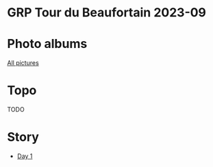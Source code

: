 # GRP Tour du Beaufortain 2023-09

# Photo albums

[All pictures](photos)

# Topo

TODO

# Story

- [Day 1](day1.md)